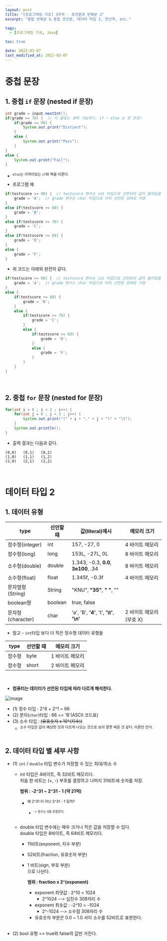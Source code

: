 ```yaml
---
layout: post
title: "[프로그래밍 기초] 3주차 - 조건문과 반복문 2"
excerpt: "중첩 반복문 & 중첩 조건문, 데이터 타입 2, 연산자, etc."

tags:
  - [프로그래밍 기초, Java]

toc: true

date: 2022-03-07
last_modified_at: 2022-03-07
---
```


# 중첩 문장
## 1. 중첩 `if` 문장 (nested if 문장)
```java
int grade = input.nextInt();
if(grade >= 70) {  // 이 괄호는 생략 가능하다. if ~ else 는 한 문장!
    if(grade >= 90) {
        System.out.print("Distinct");
    }
    else {
        System.out.print("Pass");
    }
}
else {
    System.out.print("Fail");
}
```
- <sup> `else`는 가까이있는 `if`와 짝을 이룬다.  

- 프로그램 예  
```java
if(testscore >= 90) {  // testscore 변수는 int 타입으로 선언되어 값이 들어있음
    grade = 'A';  // grade 변수는 char 타입으로 이미 선언된 상태로 가정
}
else if(testscore >= 80) {
    grade = 'B';
}
else if(testscore >= 70) {
    grade = 'C';
}
else if(testscore >= 60) {
    grade = 'D';
}
else {
    grade = 'F';
}
```
- 위 코드는 아래와 완전히 같다.
```java
if(testscore >= 90) {  // testscore 변수는 int 타입으로 선언되어 값이 들어있음
    grade = 'A';  // grade 변수는 char 타입으로 이미 선언된 상태로 가정
}
else { 
    if(testscore >= 80) {
        grade = 'B';
    }
    else {
        if(testscore >= 70) {
            grade = 'C';
        }
        else {
            if(testscore >= 60) {
                grade = 'D';
            }
            else {
                grade = 'F';
            }
        }
    }
}
```  
<br>  

## 2. 중첩 `for` 문장 (nested for 문장)
```java
for(int i = 0 ; i < 2 ; i++) {
    for(int j = 0 ; j < 3 ; j++) {
        System.out.print("(" + i + "," + j + ")" + "\t");
    }
    System.out.println();
}
```
- 출력 결과는 다음과 같다.
```
(0,0)   (0,1)   (0,2)
(1,0)   (1,1)   (1,2)
(2,0)   (2,1)   (2,2)
```  
<br>

# 데이터 타입 2
## 1. 데이터 유형

|type|선언할 때|값(literal)예시|메모리 크기|
|---|---|---|---|
|정수형(integer)|int|157, -27, 0|4 바이트 메모리|
|정수형(long)|long|153L, -27L, 0L|8 바이트 메모리|
|소수형(double)|double|1.343, -0.3, **0.0**, **3e100**, .34|8 바이트 메모리|
|소수형(float)|float|1.345f, -0.3f|4 바이트 메모리|
|문자열형(String)|String|"KNU", **"35"**, **" "**, ""|
|boolean형|boolean|true, false|
|문자형(character)|char|'a', 'B', **'4'**, 't', **'\t'**, **'\n'**|2 바이트 메모리(부호 X)|  

- 참고 - `int`타입 보다 더 작은 정수형 데이터 유형들

|type|선언할 때|메모리 크기|
|---|---|---|
|정수형|byte|1 바이트 메모리|
|정수형|short|2 바이트 메모리|
<br>

- **컴퓨터는 데이터가 선언된 타입에 따라 다르게 해석한다.**    

![image](https://i.imgur.com/T39NEhu.png)
- (1) 정수 타입 : 2^6 + 2^1 = 66
- (2) 문자(`char`)타입 : 66 => 'B'(ASCII 코드표)
- (3) 소수 타입 : ~~(유효숫자 x 10^(지수))~~
  - <sup> 소수 타입은 값이 예상한 것과 다르게 나오는 것으로 보아 잘못 배운 것 같다. 이론만 안다.  
  <br>

## 2. 데이터 타입 별 세부 사항
- (1) `int` / `double` 타입 변수가 저장할 수 있는 최대/최소 수  

  - int 타입은 4바이트, 즉 32비트 메모리다.  
    처음 한 비트는 (+, -) 부호를 결정하고 나머지 31비트에 숫자를 저장.

    **범위 : -2^31 ~ 2^31 - 1 (약 21억)**
      - <sup> 왜 2^31 이 아닌 2^31 - 1 일까?
        - <sup> -> 정수는 0을 포함한다.  
        <br>

  - double 타입 변수에는 매우 크거나 작은 값을 저장할 수 있다.  
    double 타입은 8바이트, 즉 64비트 메모리다.
      - 11비트(exponent, 지수 부분)
      - 52비트(fraction, 유효숫자 부분)
      - 1 비트(sign, 부호 부분)  
      으로 나뉜다.  
        
        **범위 : fraction x 2^(exponent)**
        - exponent 최댓값 : 2^10 = 1024
          - 2^1024 --> 십진수 308자리 수
        - exponent 최솟값 : -2^10 = -1024  
          - 2^-1024 --> 소수점 308자리 수
        - 유효숫자 부분은 0.0 ~ 1.0 사이 소수를 52비트로 표현한다.  
        <br>

- (2) bool 유형 => true와 false의 값만 가진다.  

 

